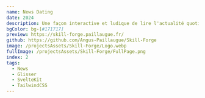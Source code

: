 ```yaml
---
name: News Dating
date: 2024
description: Une façon interactive et ludique de lire l'actualité quotidienne.
bgColor: bg-[#171717]
preview: https://skill-forge.paillaugue.fr/
github: https://github.com/Angus-Paillaugue/Skill-Forge
image: /projectsAssets/Skill-Forge/Logo.webp
fullImage: /projectsAssets/Skill-Forge/FullPage.png
index: 2
tags:
  - News
  - Glisser
  - SvelteKit
  - TailwindCSS
---
```


